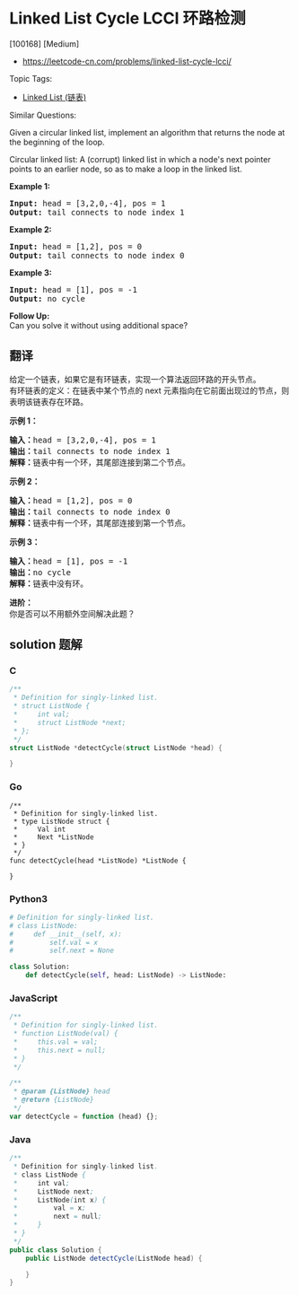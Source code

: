 # Linked List Cycle LCCI 环路检测

[100168] [Medium]

- https://leetcode-cn.com/problems/linked-list-cycle-lcci/

Topic Tags:

- [Linked List (链表)](https://leetcode-cn.com/tag/linked-list/)

Similar Questions:

Given a circular linked list, implement an algorithm that returns the node at the beginning of the loop.

Circular linked list: A (corrupt) linked list in which a node's next pointer points to an earlier node, so as to make a loop in the linked list.

**Example 1:**

<pre><strong>Input: </strong>head = [3,2,0,-4], pos = 1
<strong>Output: </strong>tail connects to node index 1</pre>

**Example 2:**

<pre><strong>Input: </strong>head = [1,2], pos = 0
<strong>Output: </strong>tail connects to node index 0</pre>

**Example 3:**

<pre><strong>Input: </strong>head = [1], pos = -1
<strong>Output: </strong>no cycle</pre>

**Follow Up:**  
Can you solve it without using additional space?

## 翻译

给定一个链表，如果它是有环链表，实现一个算法返回环路的开头节点。  
有环链表的定义：在链表中某个节点的 next 元素指向在它前面出现过的节点，则表明该链表存在环路。

**示例 1：**

<pre><strong>输入：</strong>head = [3,2,0,-4], pos = 1
<strong>输出：</strong>tail connects to node index 1
<strong>解释：</strong>链表中有一个环，其尾部连接到第二个节点。
</pre>

**示例 2：**

<pre><strong>输入：</strong>head = [1,2], pos = 0
<strong>输出：</strong>tail connects to node index 0
<strong>解释：</strong>链表中有一个环，其尾部连接到第一个节点。
</pre>

**示例 3：**

<pre><strong>输入：</strong>head = [1], pos = -1
<strong>输出：</strong>no cycle
<strong>解释：</strong>链表中没有环。</pre>

**进阶：**  
你是否可以不用额外空间解决此题？

## solution 题解

### C

```c
/**
 * Definition for singly-linked list.
 * struct ListNode {
 *     int val;
 *     struct ListNode *next;
 * };
 */
struct ListNode *detectCycle(struct ListNode *head) {

}
```

### Go

```golang
/**
 * Definition for singly-linked list.
 * type ListNode struct {
 *     Val int
 *     Next *ListNode
 * }
 */
func detectCycle(head *ListNode) *ListNode {

}
```

### Python3

```python
# Definition for singly-linked list.
# class ListNode:
#     def __init__(self, x):
#         self.val = x
#         self.next = None

class Solution:
    def detectCycle(self, head: ListNode) -> ListNode:

```

### JavaScript

```javascript
/**
 * Definition for singly-linked list.
 * function ListNode(val) {
 *     this.val = val;
 *     this.next = null;
 * }
 */

/**
 * @param {ListNode} head
 * @return {ListNode}
 */
var detectCycle = function (head) {};
```

### Java

```java
/**
 * Definition for singly-linked list.
 * class ListNode {
 *     int val;
 *     ListNode next;
 *     ListNode(int x) {
 *         val = x;
 *         next = null;
 *     }
 * }
 */
public class Solution {
    public ListNode detectCycle(ListNode head) {

    }
}
```
